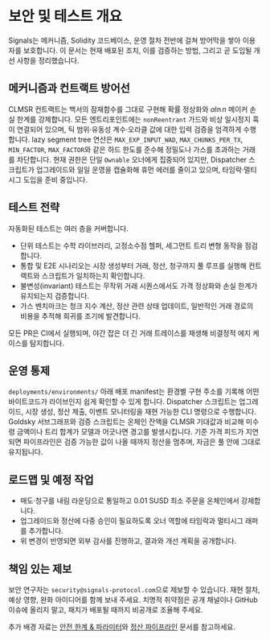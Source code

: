 # 보안 및 테스트 개요

Signals는 메커니즘, Solidity 코드베이스, 운영 절차 전반에 걸쳐 방어막을 쌓아 이용자를 보호합니다. 이 문서는 현재 배포된 조치, 이를 검증하는 방법, 그리고 곧 도입될 개선 사항을 정리했습니다.

## 메커니즘과 컨트랙트 방어선

CLMSR 컨트랙트는 백서의 잠재함수를 그대로 구현해 확률 정상화와 $\alpha \ln n$ 메이커 손실 한계를 강제합니다. 모든 엔트리포인트에는 `nonReentrant` 가드와 비상 일시정지 훅이 연결되어 있으며, 틱 범위·유동성 계수·오라클 값에 대한 입력 검증을 엄격하게 수행합니다. lazy segment tree 연산은 `MAX_EXP_INPUT_WAD`, `MAX_CHUNKS_PER_TX`, `MIN_FACTOR`, `MAX_FACTOR`와 같은 하드 한도를 준수해 정밀도나 가스를 초과하는 거래를 차단합니다. 현재 권한은 단일 `Ownable` 오너에게 집중되어 있지만, Dispatcher 스크립트가 업그레이드와 일일 운영을 캡슐화해 휴먼 에러를 줄이고 있으며, 타임락·멀티시그 도입을 준비 중입니다.

## 테스트 전략

자동화된 테스트는 여러 층을 커버합니다.
- 단위 테스트는 수학 라이브러리, 고정소수점 헬퍼, 세그먼트 트리 변형 동작을 점검합니다.
- 통합 및 E2E 시나리오는 시장 생성부터 거래, 정산, 청구까지 풀 루프를 실행해 컨트랙트와 스크립트가 일치하는지 확인합니다.
- 불변성(invariant) 테스트는 무작위 거래 시퀀스에서도 가격 정상화와 손실 한계가 유지되는지 검증합니다.
- 가스 벤치마크는 청크 지수 계산, 정산 관련 상태 업데이트, 일반적인 거래 경로의 비용을 추적해 회귀를 조기에 발견합니다.

모든 PR은 CI에서 실행되며, 야간 잡은 더 긴 거래 트레이스를 재생해 비결정적 에지 케이스를 탐지합니다.

## 운영 통제

`deployments/environments/` 아래 배포 manifest는 환경별 구현 주소를 기록해 어떤 바이트코드가 라이브인지 쉽게 확인할 수 있게 합니다. Dispatcher 스크립트는 업그레이드, 시장 생성, 정산 제출, 이벤트 모니터링을 재현 가능한 CLI 명령으로 수행합니다. Goldsky 서브그래프와 검증 스크립트는 온체인 잔액을 CLMSR 기대값과 비교해 미수령 금액이나 트리 합계가 모델과 어긋나면 경고를 발생시킵니다. 기준 가격 피드가 지연되면 파이프라인은 검증 가능한 값이 나올 때까지 정산을 멈추며, 자금은 풀 안에 그대로 유지됩니다.

## 로드맵 및 예정 작업

- 매도·청구를 내림 라운딩으로 통일하고 $0.01$ SUSD 최소 주문을 온체인에서 강제합니다.
- 업그레이드와 정산에 다중 승인이 필요하도록 오너 역할에 타임락과 멀티시그 래퍼를 추가합니다.
- 위 변경이 반영되면 외부 감사를 진행하고, 결과와 개선 계획을 공개합니다.

## 책임 있는 제보

보안 연구자는 `security@signals-protocol.com`으로 제보할 수 있습니다. 재현 절차, 예상 영향, 완화 아이디어를 함께 보내 주세요. 치명적 취약점은 공개 채널이나 GitHub 이슈에 올리지 말고, 패치가 배포될 때까지 비공개로 조율해 주세요.

추가 배경 자료는 [안전 한계 & 파라미터](../mechanism/safety-parameters.md)와 [정산 파이프라인](../market/settlement-pipeline.md) 문서를 참고하세요.
